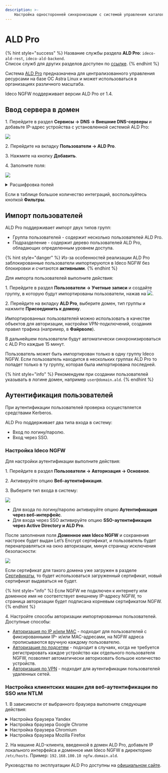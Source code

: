 ```yaml
---
description: >- 
    Настройка односторонней синхронизации с системой управления каталогами ALD Pro.
---
```


# ALD Pro

{% hint style="success" %}
Название службы раздела **ALD Pro**: `ideco-ald-rest`, `ideco-ald-backend`. \
Список служб для других разделов доступен по [ссылке](/settings/server-management/terminal/README.md).
{% endhint %}

Система [ALD Pro](https://www.aldpro.ru/) предназначена для централизованного управления ресурсами на базе ОС Astra Linux и может использоваться в организациях различного масштаба.

Ideco NGFW поддерживает версии ALD Pro от 1.4.

## Ввод сервера в домен

1\. Перейдите в раздел **Сервисы -> DNS -> Внешние DNS-серверы** и добавьте IP-адрес устройства с установленной системой ALD Pro:

![](/.gitbook/assets/ald-pro1.png)

2\. Перейдите на вкладку **Пользователи -> ALD Pro**.

3\. Нажмите на кнопку **Добавить**.

4\. Заполните поля:

![](/.gitbook/assets/ald-pro.png)

<details>

<summary>Расшифровка полей</summary>

* **Домен** - полное имя домена (не контроллера домена/хоста). Например, `mydomain.example`, а не `astra.mydomain.example`. Домен может содержать только латинские символы, цифры, подчеркивание, дефис и точку.
* **IP-адрес DNS-сервера** - IP-адрес устройства с установленной системой ALD Pro.
* **Имя сервера Ideco NGFW** - имя сервера, которое можно сгенерировать в NGFW или указать вручную. Содержит буквенные символы (A-Z), цифры (0-9), а также не может начинаться или заканчиваться на дефис. Максимальное количество символов - 15.
* **Логин и пароль администратора** - данные не сохраняются на сервере и используются один раз для присоединения к домену. Пользователь может не быть администратором домена, но должен обладать правами на присоединение компьютеров к домену.

</details>

Если в таблице большое количество интеграций, воспользуйтесь кнопкой **Фильтры**.

## Импорт пользователей

ALD Pro поддерживает импорт двух типов групп:

* Группа пользователей - содержит несколько пользователей ALD Pro.
* Подразделение - содержит дерево пользователей ALD Pro, обладающих определенным уровнем доступа.

{% hint style="danger" %}
Из-за особенностей реализации ALD Pro заблокированные пользователи импортируются в Ideco NGFW без блокировки и считаются **активными**.
{% endhint %}

Для импорта пользователей выполните действия:

1\. Перейдите в раздел **Пользователи -> Учетные записи** и создайте группу, в которую будут импортированы пользователи, нажав на ![](/.gitbook/assets/icon-folder.png).

2\. Перейдите на вкладку **ALD Pro**, выберите домен, тип группы и нажмите **Присоединить к домену**.

Импортированных пользователей можно использовать в качестве объектов для авторизации, настройки VPN-подключений, создания правил трафика (например, в **Файрволе**).

В дальнейшем пользователи будут автоматически синхронизироваться с ALD Pro каждые 15 минут.

Пользователь может быть импортирован только в одну группу Ideco NGFW. Если пользователь находится в нескольких группах ALD Pro то попадет только в ту группу, которая была импортирована последней.

{% hint style="info" %}
Рекомендуем при создании пользователей указывать в логине домен, например `user@domain.ald`.
{% endhint %}

## Аутентификация пользователей

При аутентификации пользователей проверка осуществляется средствами Kerberos.

ALD Pro поддерживает два типа входа в систему:

* Вход по логину/паролю.
* Вход через SSO.

### Настройка Ideco NGFW

Для настройки аутентификации выполните действия: 

1\. Перейдите в раздел **Пользователи -> Авторизация -> Основное**.

2\. Активируйте опцию **Веб-аутентификация**.

3\. Выберите тип входа в систему:
  
![](/.gitbook/assets/authorization6.png)

* Для входа по логину/паролю активируйте опцию **Аутентификация через веб-интерфейс**.
* Для входа через SSO активируйте опцию **SSO-аутентификация через Active Directory и ALD Pro**.

После заполнения поля **Доменное имя Ideco NGFW** и сохранения настроек будет выдан Let’s Encrypt сертификат, и пользователь будет перенаправляться на окно авторизации, минуя страницу исключения безопасности:

![](/.gitbook/assets/web-autorization2.png)

Если сертификат для такого домена уже загружен в разделе [Сертификаты](/settings/services/certificates/README.md), то будет использоваться загруженный сертификат, новый сертификат выдаваться не будет.

{% hint style="info" %}
Если NGFW не подключен к интернету или доменное имя не соответствует внешнему IP-адресу NGFW, то страница авторизации будет подписана корневым сертификатом NGFW.
{% endhint %}

4\. Настройте способы авторизации импортированных пользователей. Доступные способы:

* [Авторизация по IP и/или MAC](/settings/users/authorization/ip-and-mac-authorization/README.md) - подходит для пользователей с фиксированными IP- и/или MAC-адресами, на NGFW адреса прописываются вручную каждому пользователю.
* [Авторизация по подсетям](/settings/users/authorization/authorization-by-subnet.md) - подходит в случаях, когда не требуется регистрировать каждое устройство как отдельного пользователя NGFW, позволяет автоматически авторизовать большое количество устройств.
* [Авторизация по VPN](/settings/users/authorization/vpn-connection/README.md) - подходит для аутентификации пользователей удаленных сетей.

### Настройка клиентских машин для веб-аутентификации по SSO или NTLM

1\. В зависимости от выбранного браузера выполните следующие действия:

<details>

<summary>Настройка браузера Yandex</summary>

1\. Создайте файл **mydomain.json** в директории `/etc/opt/yandex/browser/policies/managed/` и добавьте строки:

```
{ 
  "AuthServerAllowlist": "*.имя_домена",
  "AuthNegotiateDelegateAllowlist": "*.имя_домена"
}
```

2\. Скачайте корневой [сертификат](/installation/initial-setup.md#import-kornevogo-sertifikata-ngfw-v-brauzer/) NGFW из раздела **Сервисы -> Сертификаты** по кнопке ![](/.gitbook/assets/icon-download.png).

3\. В браузере Yandex перейдите на вкладку **Настройки -> Системные -> Управление сертификатами -> Центры сертификации -> Импорт** и добавьте сертификат в список доверенных.

4\. Включите опции доверия для сертификата:

![](/.gitbook/assets/ald-pro2.png)

</details>

<details>

<summary>Настройка браузера Google Chrome</summary>

1\. Создайте файл **mydomain.json** в директории `/etc/opt/chrome/policies/managed/` и добавьте строки:

```
{ 
  "AuthServerAllowlist": "*.имя_домена",
  "AuthNegotiateDelegateAllowlist": "*.имя_домена"
}
```

2\. Скачайте корневой [сертификат](/installation/initial-setup.md#import-kornevogo-sertifikata-ngfw-v-brauzer/) NGFW из раздела **Сервисы -> Сертификаты** по кнопке ![](/.gitbook/assets/icon-download.png).

3\. В браузере Chromium перейдите на вкладку **Настройки -> Конфиденциальность и безопасность -> Безопасность -> Настроить сертификаты -> Центры сертификации -> Импортировать** и добавьте сертификат в список доверенных.

4\. Включите опции доверия для сертификата:

![](/.gitbook/assets/ald-pro3.png)

</details>

<details>

<summary>Настройка браузера Chromium</summary>

1\. Создайте файл **mydomain.json** в директории `/etc/chromium/policies/managed/` и добавьте строки:

```
{ 
    "AuthServerAllowlist": "*.имя_домена" ,
    "AuthNegotiateDelegateAllowlist": "*.имя_домена"
}
```

2\. Скачайте корневой [сертификат](/installation/initial-setup.md#import-kornevogo-sertifikata-ngfw-v-brauzer/) NGFW из раздела **Сервисы -> Сертификаты** по кнопке ![](/.gitbook/assets/icon-download.png).

3\. В браузере Chromium перейдите на вкладку **Настройки -> Конфиденциальность и безопасность -> Безопасность -> Настроить сертификаты -> Центры сертификации -> Импортировать** и добавьте сертификат в список доверенных.

4\. Включите опции доверия для сертификата:

![](/.gitbook/assets/ald-pro3.png)

</details>

<details>

<summary>Настройка браузера Mozilla Firefox</summary>

1\. Запустите браузер и в адресной строке введите `about:config`, чтобы попасть в режим редактирования расширенных настроек.

2\. Введите параметр `security.enterprise_roots.enabled` и дважды кликните по блоку, чтобы значение изменилось на **True**, что позволит Firefox доверять системным сертификатам и авторизовывать пользователей при переходе на HTTPS-сайты.

3\. В параметрах `network.automatic-ntlm-auth.trusted-uris` и `network.negotiate-auth.trusted-uris` укажите `имя_NGFW.имя_домена`.

4\. Скачайте корневой [сертификат](/installation/initial-setup.md#import-kornevogo-sertifikata-ngfw-v-brauzer/) NGFW из раздела **Сервисы -> Сертификаты** по кнопке ![](/.gitbook/assets/icon-download.png).

5\. В настройках браузера Mozilla Firefox в пункте **Приватность и Защита** в разделе **Защита** выберите **Просмотр сертификатов**:

![](/.gitbook/assets/authorization-astra-linux1.png)

6\. На вкладке **Центры сертификации** нажмите **Импортировать** и выберите скачанный с NGFW сертификат.

7\. Включите опции доверия для сертификата.

</details>

2\. На машине ALD-клиента, введенной в домен ALD Pro, добавьте IP локального интерфейса и доменное имя Ideco NGFW в директорию `/etc/hosts`. Пример: `192.168.100.10 ngfw.domain.ald`.

Руководства по эксплуатации ALD Pro доступны на [официальном сайте](https://www.aldpro.ru/docs/).